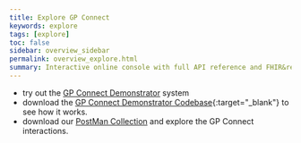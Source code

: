 ```yaml
---
title: Explore GP Connect
keywords: explore
tags: [explore]
toc: false
sidebar: overview_sidebar
permalink: overview_explore.html
summary: Interactive online console with full API reference and FHIR&reg; resource definitions
---
```


- try out the [GP Connect Demonstrator](system_demonstrator.html) system
- download the [GP Connect Demonstrator Codebase](https://github.com/nhs-digital/gpconnect){:target="_blank"} to see how it works. 
- download our [PostMan Collection](system_reference_postman.html) and explore the GP Connect interactions.
